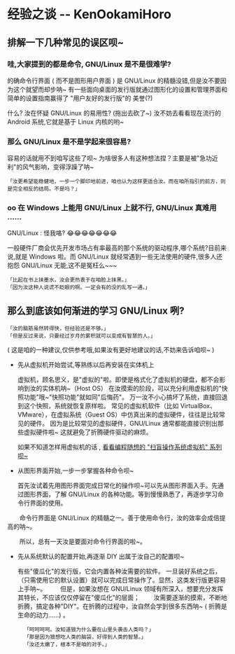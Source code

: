# 经验之谈 -- KenOokamiHoro

## 排解一下几种常见的误区呗~

### 哇,大家提到的都是命令, GNU/Linux 是不是很难学?

的确命令行界面 ( 而不是图形用户界面 ) 是 GNU/Linux 的精髓没错,但是汝不要因为这个就望而却步呐~
有一些面向桌面的发行版就通过图形化的设置和管理界面和简单的设置指南赢得了 "用户友好的发行版"的 美誉(?)

什么? 汝在怀疑 GNU/Linux 的易用性? (拖出去砍了~)
汝不妨去看看现在流行的 Android 系统,它就是基于 Linux 内核的哟~

### 那么 GNU/Linux 是不是学起来很容易?

容易的话就用不到咱写这些了呗~
为啥很多人有这种想法捏？主要是被"急功近利"的风气影响，变得浮躁了呐~

    「汝更希望能稳健地，一步一个脚印地前进，咱也认为这样更适合汝。而在咱所指引的前方，则是完全相反的结局。不是吗？」

### oo 在 Windows 上能用 GNU/Linux 上就不行, GNU/Linux 真难用 ......

GNU/Linux : 怪我咯? 😂😂😂😂😂😂😂

一般硬件厂商会优先开发市场占有率最高的那个系统的驱动程序,哪个系统?目前来说,就是 Windows 啦。而 GNU/Linux 就经常遇到一些无法使用的硬件,很多人还抱怨 GNU/Linux 无能,这不是冤枉么~~~

    「比起在书上抹墨水，汝会更热衷于在咱脸上抹黑。」
    「因为汝这种人说谎不眨眼的啊。一定会有的没的乱写一通。」

## 那么到底该如何渐进的学习 GNU/Linux 咧?

    「汝的脑筋虽然转得快，但经验还是不够。」
    「但是反过来说，只要经过岁月的累积就可以变成有智慧的人。」

( 这是咱的一种建议,仅供参考哦,如果汝有更好地建议的话,不妨来告诉咱呗~ )

* 先从虚拟机开始尝试,等熟练以后再安装在实体机上

    虚拟机，顾名思义，是"虚拟的"啦。即使是格式化了虚拟机的硬盘，都不会影响到汝的实体机呐~（Host OS）
    在汝摸索的阶段，可以充分利用虚拟机的"快照功能"哦~"快照功能"就如同"后悔药"。 万一汝不小心搞坏了系统，直接回退到这个快照，系统就恢复原样啦。
    常见的虚拟机软件（比如 VirtualBox、VMware），在虚拟系统（Guest OS）中仿真出来的虚拟硬件，往往是比较常见的硬件。 因为是比较常见的虚拟硬件，GNU/Linux 通常都能直接识别出那些虚拟硬件啦~ 这就避免了折腾硬件驱动的麻烦。

    如果不知道怎样用虚拟机的话 , [看看编程随想的 "扫盲操作系统虚拟机" 系列呗~](https://program-think.blogspot.com/2012/10/system-vm-0.html)

* 从图形界面开始,一步一步掌握各种命令呗~

    首先汝试着先用图形界面完成日常化的操作呗~可以先从图形界面入手。先通过图形界面，了解 GNU/Linux 的各种功能。等到慢慢熟悉了，再逐步学习命令行界面的使用。

　　命令行界面是 GNU/Linux 的精髓之一。善于使用命令行，汝的效率会成倍提高的呐~。

　　所以，总有一天汝是要面对命令行界面的啦~。

* 先从系统默认的配置开始,再逐渐 DIY 出属于汝自己的配置呗~

    有些"傻瓜化"的发行版，它会内置各种汝需要的软件。
    一旦装好系统之后，（只需使用它的默认设置）就可以完成日常操作了。显然，这类发行版更容易上手呐~。
　　但是，如果汝想在 GNU/Linux 领域有所深入，想要充分发挥其特长，不应该仅仅停留在"傻瓜化"的层面；
　　汝需要逐渐的摸索，不断地折腾，搞定各种"DIY"。在折腾的过程中，汝自然会学到很多东西呐~ ( 折腾是生命的动力......) 。

        「呵呵呵呵。汝知道狼为什么要在山里头袭击人类吗？」
        「那是因为狼想吃人类的脑袋，好得到人类的智慧。」
        「汝还太嫩了，根本不是咱的对手。」
